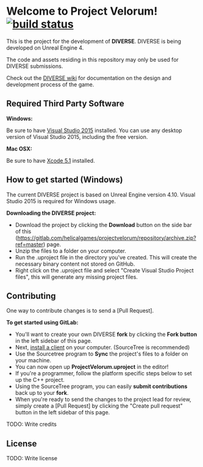 Welcome to Project Velorum! [![build status](https://gitlab.com/helicalgames/projectvelorum/badges/master/build.svg)](https://gitlab.com/helicalgames/projectvelorum/commits/master)
=============================
This is the project for the development of **DIVERSE**.  DIVERSE is being developed on Unreal Engine 4.

The code and assets residing in this repository may only be used for DIVERSE submissions.

Check out the [DIVERSE wiki]() for documentation on the design and development process of the game.



Required Third Party Software
---------------------

**Windows:**

Be sure to have [Visual Studio 2015](https://www.visualstudio.com/products/visual-studio-community-vs) installed.  You can use any desktop version of Visual Studio 2015, including the free version.

**Mac OSX:**

Be sure to have [Xcode 5.1](https://itunes.apple.com/us/app/xcode/id497799835) installed.

How to get started (Windows)
-------------------

The current DIVERSE project is based on Unreal Engine version 4.10. Visual Studio 2015 is required for Windows usage.

**Downloading the DIVERSE project:**

- Download the project by clicking the **Download** button on the side bar of this (https://gitlab.com/helicalgames/projectvelorum/repository/archive.zip?ref=master) page.
- Unzip the files to a folder on your computer.  
- Run the .uproject file in the directory you've created. This will create the necessary binary content not stored on GitHub.
- Right click on the .uproject file and select "Create Visual Studio Project files", this will generate any missing project files.

Contributing
-----------------------

One way to contribute changes is to send a [Pull Request].

**To get started using GitLab:**

- You'll want to create your own DIVERSE **fork** by clicking the __Fork button__ in the left sidebar of this page.
- Next, [install a client](https://www.sourcetreeapp.com/) on your computer. (SourceTree is recommended)
- Use the Sourcetree program to **Sync** the project's files to a folder on your machine.
- You can now open up **ProjectVelorum.uproject** in the editor!
- If you're a programmer, follow the platform specific steps below to set up the C++ project. 
- Using the SourceTree program, you can easily **submit contributions** back up to your **fork**.
- When you're ready to send the changes to the project lead for review, simply create a [Pull Request] by clicking the "Create pull request" button in the left sidebar of this page.



TODO: Write credits

## License

TODO: Write license
